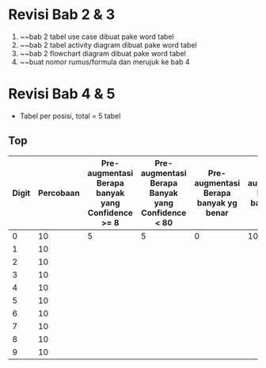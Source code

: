 # Revisi Bab 2 & 3
1. ~~bab 2 tabel use case dibuat pake word tabel
2. ~~bab 2 tabel activity diagram dibuat pake word tabel
3. ~~bab 2 flowchart diagram dibuat pake word tabel
4. ~~buat nomor rumus/formula dan merujuk ke bab 4

# Revisi Bab 4 & 5
- Tabel per posisi, total = 5 tabel
## Top

| Digit | Percobaan | Pre-augmentasi Berapa banyak yang Confidence >= 8 | Pre-augmentasi Berapa Banyak yang Confidence < 80 | Pre-augmentasi Berapa banyak yg benar | Pre-augmentasi Berapa banyak yg salah | Post-augmentasi Berapa banyak yang Confidence >= 80 | Post-augmentasi Berapa Banyak yang Confidence < 80 | Post-augmentasi Berapa banyak yg benar | Post-augmentasi Berapa banyak yg salah |
| ----- | --------- | ------------------------------------------------- | ------------------------------------------------- | ------------------------------------- | ------------------------------------- | --------------------------------------------------- | -------------------------------------------------- | -------------------------------------- | -------------------------------------- |
| 0     | 10        | 5                                                 | 5                                                 | 0                                     | 10                                    | 9                                                   | 1                                                  | 10                                     | 0                                      |
| 1     | 10        |                                                   |                                                   |                                       |                                       |                                                     |                                                    |                                        |                                        |
| 2     | 10        |                                                   |                                                   |                                       |                                       |                                                     |                                                    |                                        |                                        |
| 3     | 10        |                                                   |                                                   |                                       |                                       |                                                     |                                                    |                                        |                                        |
| 4     | 10        |                                                   |                                                   |                                       |                                       |                                                     |                                                    |                                        |                                        |
| 5     | 10        |                                                   |                                                   |                                       |                                       |                                                     |                                                    |                                        |                                        |
| 6     | 10        |                                                   |                                                   |                                       |                                       |                                                     |                                                    |                                        |                                        |
| 7     | 10        |                                                   |                                                   |                                       |                                       |                                                     |                                                    |                                        |                                        |
| 8     | 10        |                                                   |                                                   |                                       |                                       |                                                     |                                                    |                                        |                                        |
| 9     | 10        |                                                   |                                                   |                                       |                                       |                                                     |                                                    |                                        |                                        |
